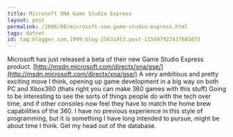 ```yaml
---
title: Microsoft XNA Game Studio Express
layout: post
permalink: /2006/08/microsoft-xna-game-studio-express.html
tags: dotnet
id: tag:blogger.com,1999:blog-25631453.post-115697922437685073
---
```


Microsoft has just released a beta of their new Game Studio Express product.
[http://msdn.microsoft.com/directx/xna/gse/](http://msdn.microsoft.com/directx/xna/gse/)
A very ambitious and pretty exciting move I think, opening up game development in a big way on both PC and Xbox360 (thats right you can make 360 games with this stuff)
Going to be interesting to see the sorts of things people do with the tech over time, and if other consoles now feel they have to match the home brew capabilities of the 360.
I have no previous experience in this style of programming, but it is something I have long intended to pursue, might be about time I think. Get my head out of the database.